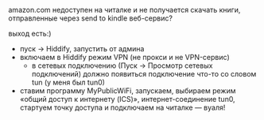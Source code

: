 amazon.com недоступен на читалке и не получается скачать книги, отправленные через send to kindle веб-сервис?

выход есть:)

- пуск → Hiddify, запустить от админа
- включаем в Hiddify режим VPN (не прокси и не VPN-сервис)
	- в сетевых подключению (Пуск → Просмотр сетевых подключений) должно появиться подключение что-то со словом tun (у меня был tun0)
- ставим программу MyPublicWiFi, запускаем, выбираем режим «общий доступ к интернету (ICS)», интернет-соединение tun0, стартуем точку доступа и подключаем на читалке — вуаля!